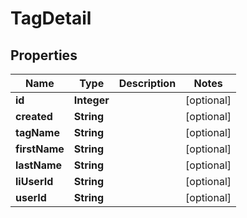 

# TagDetail

## Properties

Name | Type | Description | Notes
------------ | ------------- | ------------- | -------------
**id** | **Integer** |  |  [optional]
**created** | **String** |  |  [optional]
**tagName** | **String** |  |  [optional]
**firstName** | **String** |  |  [optional]
**lastName** | **String** |  |  [optional]
**liUserId** | **String** |  |  [optional]
**userId** | **String** |  |  [optional]




